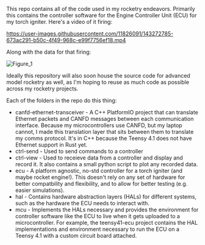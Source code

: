 This repo contains all of the code used in my rocketry endeavors. Primarily this contains the controller software for the Engine Controller Unit (ECU) for my torch igniter. Here's a video of it firing:

https://user-images.githubusercontent.com/11826091/143272785-673ac291-b50c-4f49-968c-e99f7756ef18.mp4

Along with the data for that firing:

![Figure_1](https://user-images.githubusercontent.com/11826091/143275239-33ec8086-d6ee-4c45-9318-5141252b3e44.png)

Ideally this repository will also soon house the source code for advanced model rocketry as well, as I'm hoping to reuse as much code as possible across my rocketry projects.

Each of the folders in the repo do this thing:
* canfd-ethernet-transceiver - A C++ PlatformIO project that can translate Ethernet packets and CANFD messages between each communication interface. Because my microcontrollers use CANFD, but my laptop cannot, I made this translation layer that sits between them to translate my comms protocol. It's in C++ because the Teensy 4.1 does not have Ethernet support in Rust yet.
* ctrl-send - Used to send commands to a controller
* ctrl-view - Used to receieve data from a controller and display and record it. It also contains a small python script to plot any recorded data.
* ecu - A platform agnostic, no-std controller for a torch igniter (and maybe rocket engine!). This doesn't rely on any set of hardware for better compatbility and flexibility, and to allow for better testing (e.g. easier simulations).
* hal - Contains hardware abstraction layers (HALs) for different systems, such as the hardware the ECU needs to interact with. 
* mcu - Implements the HALs necessary and provides the environment for controller software like the ECU to live when it gets uploaded to a microcontroller. For example, the teensy41-ecu project contains the HAL implementations and environment necessary to run the ECU on a Teensy 4.1 with a custom circuit board attached.

